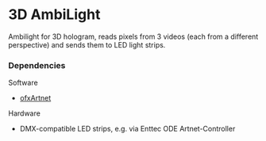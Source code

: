 # 3D AmbiLight

Ambilight for 3D hologram, reads pixels from 3 videos (each from a different perspective) and sends them to LED light strips.

### Dependencies

Software

* [ofxArtnet](https://github.com/hiroyuki/ofxArtnet)

Hardware

* DMX-compatible LED strips, e.g. via Enttec ODE Artnet-Controller

